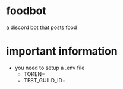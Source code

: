 # foodbot
a discord bot that posts food
# important information
- you need to setup a .env file
  - TOKEN=
  - TEST_GUILD_ID=
